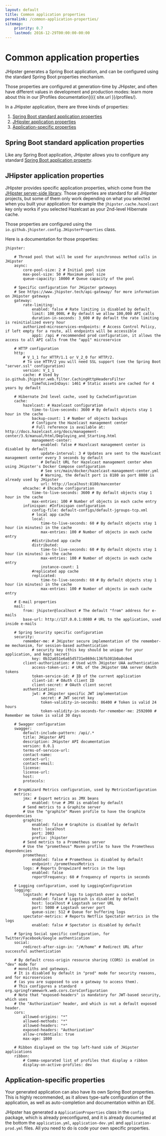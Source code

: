 ```yaml
---
layout: default
title: Common application properties
permalink: /common-application-properties/
sitemap:
    priority: 0.7
    lastmod: 2016-12-29T00:00:00-00:00
---
```


# <i class="fa fa-flask"></i> Common application properties

JHipster generates a Spring Boot application, and can be configured using the standard Spring Boot properties mechanism.

Those properties are configured at generation-time by JHipster, and often have different values in development and production modes: learn more about this in our [Profiles documentation]({{ site.url }}/profiles/).

In a JHipster application, there are three kinds of properties:

1. [Spring Boot standard application properties](#1)
2. [JHipster application properties](#2)
3. [Application-specific properties](#3)

## <a name="1"></a> Spring Boot standard application properties

Like any Spring Boot application, JHipster allows you to configure any standard [Spring Boot application property](http://docs.spring.io/spring-boot/docs/current/reference/html/common-application-properties.html).

## <a name="2"></a> JHipster application properties

JHipster provides specific application properties, which come from the [JHipster server-side library](https://github.com/jhipster/jhipster). Those properties are standard for all JHipster projects, but some of them only work depending on what you selected when you built your application: for example the `jhipster.cache.hazelcast` key only works if you selected Hazelcast as your 2nd-level Hibernate cache.

Those properties are configured using the `io.github.jhipster.config.JHipsterProperties` class.

Here is a documentation for those properties:

    jhipster:

        # Thread pool that will be used for asynchronous method calls in JHipster
        async:
            core-pool-size: 2 # Initial pool size
            max-pool-size: 50 # Maximum pool size
            queue-capacity: 10000 # Queue capacity of the pool

        # Specific configuration for JHipster gateways
        # See https://www.jhipster.tech/api-gateway/ for more information on JHipster gateways
        gateway:
            rate-limiting:
                enabled: false # Rate limiting is disabled by default
                limit: 100_000L # By default we allow 100,000 API calls
                duration-in-seconds: 3_600 # By default the rate limiting is reinitialized every hour
            authorized-microservices-endpoints: # Access Control Policy, if left empty for a route, all endpoints will be accessible
                app1: /api # recommended prod configuration, it allows the access to all API calls from the "app1" microservice

        # HTTP configuration
        http:
            # V_1_1 for HTTP/1.1 or V_2_0 for HTTP/2.
            # To use HTTP/2 you will need SSL support (see the Spring Boot "server.ssl" configuration)
            version: V_1_1
            cache: # Used by io.github.jhipster.web.filter.CachingHttpHeadersFilter
                timeToLiveInDays: 1461 # Static assets are cached for 4 years by default

        # Hibernate 2nd level cache, used by CacheConfiguration
        cache:
            hazelcast: # Hazelcast configuration
                time-to-live-seconds: 3600 # By default objects stay 1 hour in the cache
                backup-count: 1 # Number of objects backups
                # Configure the Hazelcast management center
                # Full reference is available at: http://docs.hazelcast.org/docs/management-center/3.9/manual/html/Deploying_and_Starting.html
                management-center:
                    enabled: false # Hazelcast management center is disabled by default
                    update-interval: 3 # Updates are sent to the Hazelcast management center every 3 seconds by default
                    # Default URL for Hazelcast management center when using JHipster's Docker Compose configuration
                    # See src/main/docker/hazelcast-management-center.yml
                    # Warning, the default port is 8180 as port 8080 is already used by JHipster
                    url: http://localhost:8180/mancenter
            ehcache: # Ehcache configuration
                time-to-live-seconds: 3600 # By default objects stay 1 hour in the cache
                max-entries: 100 # Number of objects in each cache entry
            infinispan: #Infinispan configuration
                config-file: default-configs/default-jgroups-tcp.xml
                # local app cache
                local:
                    time-to-live-seconds: 60 # By default objects stay 1 hour (in minutes) in the cache
                    max-entries: 100 # Number of objects in each cache entry
                #distributed app cache
                distributed:
                    time-to-live-seconds: 60 # By default objects stay 1 hour (in minutes) in the cache
                    max-entries: 100 # Number of objects in each cache entry
                    instance-count: 1
                #replicated app cache
                replicated:
                    time-to-live-seconds: 60 # By default objects stay 1 hour (in minutes) in the cache
                    max-entries: 100 # Number of objects in each cache entry

        # E-mail properties
        mail:
            from: jhipster@localhost # The default "from" address for e-mails
            base-url: http://127.0.0.1:8080 # URL to the application, used inside e-mails

        # Spring Security specific configuration
        security:
            remember-me: # JHipster secure implementation of the remember-me mechanism, for session-based authentication
                # security key (this key should be unique for your application, and kept secret)
                key: 0b32a651e6a65d5731e869dc136fb301b0a8c0e4
            client-authorization: # Used with JHipster UAA authentication
                access-token-uri: # URL of the JHipster UAA server OAuth tokens
                token-service-id: # ID of the current application
                client-id: # OAuth client ID
                client-secret: # OAuth client secret
            authentication:
                jwt: # JHipster specific JWT implementation
                    secret: # JWT secret key
                    token-validity-in-seconds: 86400 # Token is valid 24 hours
                    token-validity-in-seconds-for-remember-me: 2592000 # Remember me token is valid 30 days

        # Swagger configuration
        swagger:
            default-include-pattern: /api/.*
            title: JHipster API
            description: JHipster API documentation
            version: 0.0.1
            terms-of-service-url:
            contact-name:
            contact-url:
            contact-email:
            license:
            license-url:
            host:
            protocols:

        # DropWizard Metrics configuration, used by MetricsConfiguration
        metrics:
            jmx: # Export metrics as JMX beans
                enabled: true # JMX is enabled by default
            # Send metrics to a Graphite server
            # Use the "graphite" Maven profile to have the Graphite dependencies
            graphite:
                enabled: false # Graphite is disabled by default
                host: localhost
                port: 2003
                prefix: jhipster
            # Send metrics to a Prometheus server
            # Use the "prometheus" Maven profile to have the Prometheus dependencies
            prometheus:
                enabled: false # Prometheus is disabled by default
                endpoint: /prometheusMetrics
            logs: # Reports Dropwizard metrics in the logs
                enabled: false
                reportFrequency: 60 # frequency of reports in seconds

        # Logging configuration, used by LoggingConfiguration
        logging:
            logstash: # Forward logs to Logstash over a socket
                enabled: false # Logstash is disabled by default
                host: localhost # Logstash server URL
                port: 5000 # Logstash server port
                queue-size: 512 # Queue for buffering logs
            spectator-metrics: # Reports Netflix Spectator metrics in the logs
                enabled: false # Spectator is disabled by default

        # Spring Social specific configuration, for Twitter/Facebook/Google authentication
        social:
            redirect-after-sign-in: "/#/home" # Redirect URL after successful authentication

        # By default cross-origin resource sharing (CORS) is enabled in "dev" mode for
        # monoliths and gateways.
        # It is disabled by default in "prod" mode for security reasons, and for microservices
        # (as you are supposed to use a gateway to access them).
        # This configures a standard org.springframework.web.cors.CorsConfiguration
        # Note that "exposed-headers" is mandatory for JWT-based security, which uses
        # the "Authorization" header, and which is not a default exposed header.
        cors:
            allowed-origins: "*"
            allowed-methods: "*"
            allowed-headers: "*"
            exposed-headers: "Authorization"
            allow-credentials: true
            max-age: 1800

        # Ribbon displayed on the top left-hand side of JHipster applications
        ribbon:
            # Comma-separated list of profiles that display a ribbon
            display-on-active-profiles: dev

## <a name="3"></a> Application-specific properties

Your generated application can also have its own Spring Boot properties. This is highly recommended, as it allows type-safe configuration of the application, as well as auto-completion and documentation within an IDE.

JHipster has generated a `ApplicationProperties` class in the `config` package, which is already preconfigured, and it is already documented at the bottom the `application.yml`, `application-dev.yml` and `application-prod.yml` files. All you need to do is code your own specific properties.
